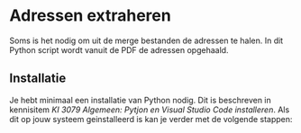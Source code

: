 # Adressen extraheren
Soms is het nodig om uit de merge bestanden de adressen te halen. In dit Python script wordt vanuit de PDF de adressen opgehaald. 

## Installatie
Je hebt minimaal een installatie van Python nodig. Dit is beschreven in kennisitem *KI 3079 Algemeen: Pytjon en Visual Studio Code installeren*. Als dit op jouw systeem geinstalleerd is kan je verder met de volgende stappen:

